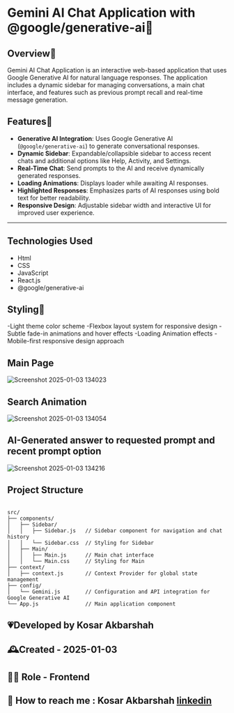 # Gemini AI Chat Application with @google/generative-ai🤖

## Overview📌
Gemini AI Chat Application is an interactive web-based application that uses Google Generative AI for natural language responses. The application includes a dynamic sidebar for managing conversations, a main chat interface, and features such as previous prompt recall and real-time message generation.

## Features🧩

- **Generative AI Integration**: Uses Google Generative AI (`@google/generative-ai`) to generate conversational responses.
- **Dynamic Sidebar**: Expandable/collapsible sidebar to access recent chats and additional options like Help, Activity, and Settings.
- **Real-Time Chat**: Send prompts to the AI and receive dynamically generated responses.
- **Loading Animations**: Displays loader while awaiting AI responses.
- **Highlighted Responses**: Emphasizes parts of AI responses using bold text for better readability.
- **Responsive Design**: Adjustable sidebar width and interactive UI for improved user experience.
  

---


## Technologies Used
- Html
- CSS
- JavaScript
- React.js
- @google/generative-ai


## Styling🩷
-Light theme color scheme
-Flexbox layout system for responsive design
-Subtle fade-in animations and hover effects
-Loading Animation effects
-Mobile-first responsive design approach



## Main Page

![Screenshot 2025-01-03 134023](https://github.com/user-attachments/assets/72d79320-1666-4ad8-9599-c33f58438c03)

## Search Animation

![Screenshot 2025-01-03 134054](https://github.com/user-attachments/assets/a94a05a0-bcf0-4958-b82a-d07b881e935a)

## AI-Generated answer to requested prompt and recent prompt option

![Screenshot 2025-01-03 134216](https://github.com/user-attachments/assets/3d58cd09-e9a8-4c6c-a67c-04a56dfe966b)



## Project Structure

```plaintext

src/
├── components/
│   ├── Sidebar/
│   │   ├── Sidebar.js   // Sidebar component for navigation and chat history
│   │   └── Sidebar.css  // Styling for Sidebar
│   ├── Main/
│   │   ├── Main.js      // Main chat interface
│   │   └── Main.css     // Styling for Main
├── context/
│   ├── context.js       // Context Provider for global state management
├── config/
│   └── Gemini.js        // Configuration and API integration for Google Generative AI
└── App.js               // Main application component

```

## 💗Developed by Kosar Akbarshah

## 🕰Created - 2025-01-03

## 👩‍💻 Role - Frontend 

## 💭 How to reach me : Kosar Akbarshah [linkedin](https://www.linkedin.com/in/kosar-akbarshah-22102b1b6/)


